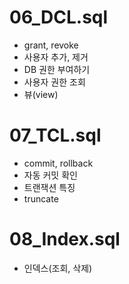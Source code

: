 # 06_DCL.sql
- grant, revoke
- 사용자 추가, 제거
- DB 권한 부여하기
- 사용자 권한 조회
- 뷰(view)

# 07_TCL.sql
- commit, rollback
- 자동 커밋 확인
- 트랜잭션 특징
- truncate

# 08_Index.sql
- 인덱스(조회, 삭제)